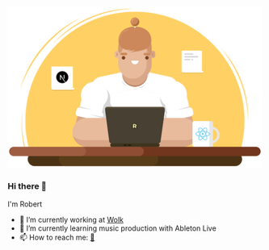 <img width="550" src="https://github.com/RobertBroersma/RobertBroersma/blob/main/graphic.svg">


### Hi there 👋

I'm Robert

- 🔭 I’m currently working at [Wolk](https://wolk.work/)
- 🌱 I’m currently learning music production with Ableton Live
- 📫 How to reach me: [📧](mailto:robertbroersma@gmail.com)
